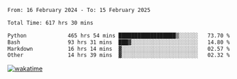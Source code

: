 <!--START_SECTION:waka-->

```txt
From: 16 February 2024 - To: 15 February 2025

Total Time: 617 hrs 30 mins

Python             465 hrs 54 mins ██████████████████▒░░░░░░   73.70 %
Bash               93 hrs 31 mins  ███▓░░░░░░░░░░░░░░░░░░░░░   14.80 %
Markdown           16 hrs 14 mins  ▓░░░░░░░░░░░░░░░░░░░░░░░░   02.57 %
Other              14 hrs 39 mins  ▓░░░░░░░░░░░░░░░░░░░░░░░░   02.32 %
```

<!--END_SECTION:waka-->
[![wakatime](https://wakatime.com/badge/user/5f89a63a-5294-4958-ad30-2b3455e63f2a.svg)](https://wakatime.com/@5f89a63a-5294-4958-ad30-2b3455e63f2a)
